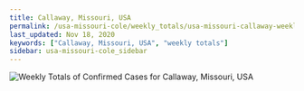 ```yaml
---
title: Callaway, Missouri, USA
permalink: /usa-missouri-cole/weekly_totals/usa-missouri-callaway-weekly_totals.html
last_updated: Nov 18, 2020
keywords: ["Callaway, Missouri, USA", "weekly totals"]
sidebar: usa-missouri-cole_sidebar
---
```


![Weekly Totals of Confirmed Cases for Callaway, Missouri, USA](/covid_tracker/images/graphs/usa-missouri-callaway-weekly_totals_graph.png)
